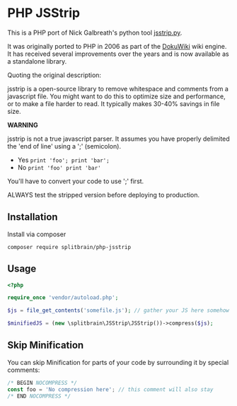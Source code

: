 # PHP JSStrip

This is a PHP port of Nick Galbreath's python tool [jsstrip.py](https://code.google.com/p/jsstrip/).

It was originally ported to PHP in 2006 as part of the [DokuWiki](http://www.dokuwiki.org) wiki engine. It has received several improvements over the years and is now available as a standalone library.

Quoting the original description:

jsstrip is a open-source library to remove whitespace and comments from a javascript file. You might want to do this to optimize size and performance, or to make a file harder to read. It typically makes 30-40% savings in file size.

**WARNING**

jsstrip is not a true javascript parser. It assumes you have properly delimited the 'end of line' using a ';' (semicolon).

  * Yes `print 'foo'; print 'bar';`
  * No `print 'foo' print 'bar'`

You'll have to convert your code to use ';' first.

ALWAYS test the stripped version before deploying to production.


## Installation

Install via composer

    composer require splitbrain/php-jsstrip

## Usage

```php
<?php

require_once 'vendor/autoload.php';

$js = file_get_contents('somefile.js'); // gather your JS here somehow

$minifiedJS = (new \splitbrain\JSStrip\JSStrip())->compress($js);
```

## Skip Minification

You can skip Minification for parts of your code by surrounding it by special comments:

```js
/* BEGIN NOCOMPRESS */
const foo = 'No compression here'; // this comment will also stay
/* END NOCOMPRESS */
```
